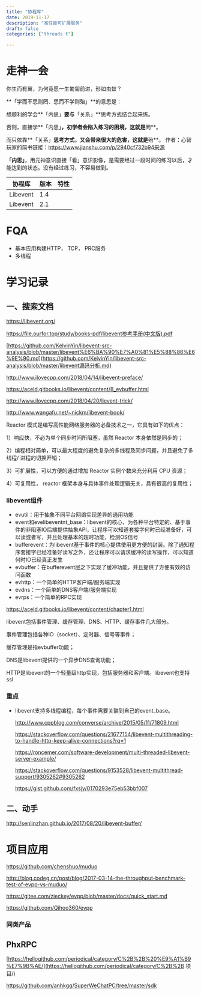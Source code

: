 ```yaml
---
title: "协程库"
date: 2019-11-17
description: "高性能可扩展服务"
draft: false
categories: ["threads t"]

---
```


# 走神一会

你生而有翼，为何竟愿一生匍匐前进，形如虫蚁？

**「学而不思则罔、思而不学则殆」**的意思是：

想顺利的学会**「内思」**要与**「关系」**思考方式结合起来练。

否则，直接学**「内思」**，初学者会陷入练习的困境，这就是**罔**。

而只依靠**「关系」**思考方式，又会带来很大的危害，这就是**殆**。
作者：心智玩家的简书链接：https://www.jianshu.com/p/2940cf732b94来源

**「内思」**，用元神意识直接「看」意识影像，是需要经过一段时间的练习以后，才能达到的状态。没有经过练习，不容易做到。



| 协程库   | 版本 | 特性 |
| -------- | ---- | ---- |
| Libevent | 1.4  |      |
| Libevent | 2.1  |      |

# FQA

- 基本应用构建HTTP， TCP， PRC服务
- 多线程



# 学习记录

 ## 一、搜索文档

https://libevent.org/



https://file.ourfor.top/study/books-pdf/libevent参考手册(中文版).pdf

[https://github.com/KelvinYin/libevent-src-analysis/blob/master/libevent%E6%BA%90%E7%A0%81%E5%88%86%E6%9E%90.md](https://github.com/KelvinYin/libevent-src-analysis/blob/master/libevent源码分析.md)

http://www.ilovecpp.com/2018/04/14/libevent-preface/



https://aceld.gitbooks.io/libevent/content/8_evbuffer.html

http://www.ilovecpp.com/2018/04/20/lievent-trick/



http://www.wangafu.net/~nickm/libevent-book/



Reactor 模式是编写高性能网络服务器的必备技术之一，它具有如下的优点：

1）响应快，不必为单个同步时间所阻塞，虽然 Reactor 本身依然是同步的；

2）编程相对简单，可以最大程度的避免复杂的多线程及同步问题，并且避免了多线程/
进程的切换开销；

3）可扩展性，可以方便的通过增加 Reactor 实例个数来充分利用 CPU 资源；

4）可复用性， reactor 框架本身与具体事件处理逻辑无关，具有很高的复用性；  



###  libevent组件

- evutil：用于抽象不同平台网络实现差异的通用功能
- event和evelibeventnt_base：libevent的核心，为各种平台特定的、基于事件的非阻塞IO后端提供抽象API，让程序可以知道套接字何时已经准备好，可以读或者写，并且处理基本的超时功能，检测OS信号
- bufferevent：为libevent基于事件的核心提供使用更方便的封装。除了通知程序套接字已经准备好读写之外，还让程序可以请求缓冲的读写操作，可以知道何时IO已经真正发生
- evbuffer：在bufferevent层之下实现了缓冲功能，并且提供了方便有效的访问函数
- evhttp：一个简单的HTTP客户端/服务端实现
- evdns：一个简单的DNS客户端/服务端实现
- evrps：一个简单的RPC实现

https://aceld.gitbooks.io/libevent/content/chapter1.html

libevent包括事件管理、缓存管理、DNS、HTTP、缓存事件几大部分。

事件管理包括各种IO（socket）、定时器、信号等事件；

缓存管理是指evbuffer功能；

DNS是libevent提供的一个异步DNS查询功能；

HTTP是libevent的一个轻量级http实现，包括服务器和客户端。libevent也支持ssl

### 重点



- libevent支持多线程编程，每个事件需要关联到自己的event_base。

  

  http://www.cppblog.com/converse/archive/2015/05/11/71809.html

  https://stackoverflow.com/questions/21677154/libevent-multithreading-to-handle-http-keep-alive-connections?rq=1

  https://roncemer.com/software-development/multi-threaded-libevent-server-example/

  https://stackoverflow.com/questions/9153528/libevent-multithread-support/9305262#9305262

  https://gist.github.com/fxsjy/0170293e75eb53bbf007

  



## 二、动手

http://senlinzhan.github.io/2017/08/20/libevent-buffer/

# 项目应用

https://github.com/chenshuo/muduo

http://blog.codeg.cn/post/blog/2017-03-14-the-throughput-benchmark-test-of-evpp-vs-muduo/



https://gitee.com/zieckey/evpp/blob/master/docs/quick_start.md





https://github.com/Qihoo360/evpp



### 同类产品

## PhxRPC

[https://hellogithub.com/periodical/category/C%2B%2B%20%E9%A1%B9%E7%9B%AE/](https://hellogithub.com/periodical/category/C%2B%2B 项目/)

https://github.com/anhkgg/SuperWeChatPC/tree/master/sdk